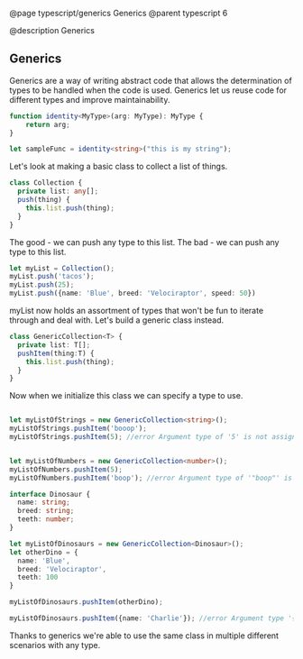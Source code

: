 @page typescript/generics Generics
@parent typescript 6

@description Generics

## Generics

Generics are a way of writing abstract code that allows the determination of types to be handled when the code is used. Generics let us reuse code for different types and improve maintainability.

```typescript
function identity<MyType>(arg: MyType): MyType {
    return arg;
}

let sampleFunc = identity<string>("this is my string");
```

Let's look at making a basic class to collect a list of things.

```typescript
class Collection {
  private list: any[];
  push(thing) {
    this.list.push(thing);
  }
}
```

The good - we can push any type to this list. The bad - we can push any type to this list.

```typescript
let myList = Collection();
myList.push('tacos');
myList.push(25);
myList.push({name: 'Blue', breed: 'Velociraptor', speed: 50})
```

myList now holds an assortment of types that won't be fun to iterate through and deal with. Let's build a generic class instead.

```typescript
class GenericCollection<T> {
  private list: T[];
  pushItem(thing:T) {
    this.list.push(thing);
  }
}
```

Now when we initialize this class we can specify a type to use.

```typescript

let myListOfStrings = new GenericCollection<string>();
myListOfStrings.pushItem('booop');
myListOfStrings.pushItem(5); //error Argument type of '5' is not assignable to parameter of type 'string'


let myListOfNumbers = new GenericCollection<number>();
myListOfNumbers.pushItem(5);
myListOfNumbers.pushItem('boop'); //error Argument type of '"boop"' is not assignable to parameter of type 'number'

interface Dinosaur {
  name: string;
  breed: string;
  teeth: number;
}

let myListOfDinosaurs = new GenericCollection<Dinosaur>();
let otherDino = {
  name: 'Blue',
  breed: 'Velociraptor',
  teeth: 100
}

myListOfDinosaurs.pushItem(otherDino);

myListOfDinosaurs.pushItem({name: 'Charlie'}); //error Argument type '{ name: string; }' is not assignable to parameter of type 'Dinosaur'.
```

Thanks to generics we're able to use the same class in multiple different scenarios with any type.
